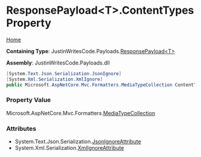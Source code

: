 # ResponsePayload\<T\>\.ContentTypes Property

[Home](../../../README.md)

**Containing Type**: JustinWritesCode\.Payloads\.[ResponsePayload\<T\>](../README.md)

**Assembly**: JustinWritesCode\.Payloads\.dll

```csharp
[System.Text.Json.Serialization.JsonIgnore]
[System.Xml.Serialization.XmlIgnore]
public Microsoft.AspNetCore.Mvc.Formatters.MediaTypeCollection ContentTypes { get; }
```

### Property Value

Microsoft\.AspNetCore\.Mvc\.Formatters\.[MediaTypeCollection](https://docs.microsoft.com/en-us/dotnet/api/microsoft.aspnetcore.mvc.formatters.mediatypecollection)

### Attributes

* System\.Text\.Json\.Serialization\.[JsonIgnoreAttribute](https://docs.microsoft.com/en-us/dotnet/api/system.text.json.serialization.jsonignoreattribute)
* System\.Xml\.Serialization\.[XmlIgnoreAttribute](https://docs.microsoft.com/en-us/dotnet/api/system.xml.serialization.xmlignoreattribute)


